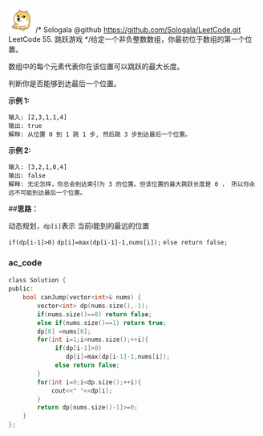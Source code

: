 ![](https://github.com/Sologala/SomeThings/blob/master/face.jpg?raw=true)
/*
    Sologala   @github    https://github.com/Sologala/LeetCode.git
    LeetCode   55. 跳跃游戏
*/给定一个非负整数数组，你最初位于数组的第一个位置。

数组中的每个元素代表你在该位置可以跳跃的最大长度。

判断你是否能够到达最后一个位置。

**示例 1:**

```
输入: [2,3,1,1,4]
输出: true
解释: 从位置 0 到 1 跳 1 步, 然后跳 3 步到达最后一个位置。
```

**示例 2:**

```
输入: [3,2,1,0,4]
输出: false
解释: 无论怎样，你总会到达索引为 3 的位置。但该位置的最大跳跃长度是 0 ， 所以你永远不可能到达最后一个位置。
```



##**思路：** 

动态规划，`dp[i]`表示 当前i能到的最远的位置

`if(dp[i-1]>0)`
`dp[i]=max(dp[i-1]-1,nums[i]);`
`else return false;`

### **ac_code**
```c
class Solution {
public:
    bool canJump(vector<int>& nums) {
        vector<int> dp(nums.size(),-1);
        if(nums.size()==0) return false;
        else if(nums.size()==1) return true;
        dp[0] =nums[0];
        for(int i=1;i<nums.size();++i){
             if(dp[i-1]>0)
                dp[i]=max(dp[i-1]-1,nums[i]);
             else return false;
        }
        for(int i=0;i<dp.size();++i){
            cout<<" "<<dp[i];
        }
        return dp[nums.size()-1]>=0;
    }
};
```